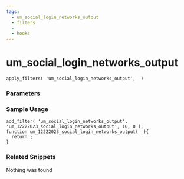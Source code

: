 ```yaml
---
tags: 
  - um_social_login_networks_output
  - filters
  - 
  - hooks
---
```

# um\_social\_login\_networks\_output

``` php:no-line-numbers
apply_filters( 'um_social_login_networks_output',  )
```
<div class='hook-sep'></div>

### Parameters

<div class='hook-sep'></div>



### Sample Usage

``` php:no-line-numbers
add_filter( 'um_social_login_networks_output', 'um_12222023_social_login_networks_output', 10, 0 );
function um_12222023_social_login_networks_output(  ){
  return ;
}
```
<div class='hook-sep'></div>



### Related Snippets

Nothing was found

